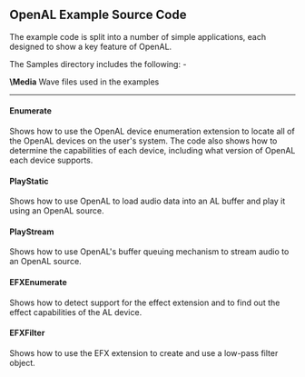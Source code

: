 ## OpenAL Example Source Code

The example code is split into a number of simple applications, each
designed to show a key feature of OpenAL.  
  
The Samples directory includes the following: -

**\Media** Wave files used in the examples  

***

#### Enumerate

Shows how to use the OpenAL device enumeration extension to locate
all of the OpenAL devices on the user's system. The code also shows
how to determine the capabilities of each device, including what
version of OpenAL each device supports.

#### PlayStatic

Shows how to use OpenAL to load audio data into an AL buffer and
play it using an OpenAL source.

#### PlayStream

Shows how to use OpenAL's buffer queuing mechanism to stream audio
to an OpenAL source.

#### EFXEnumerate

Shows how to detect support for the effect extension and to find out
the effect capabilities of the AL device.

#### EFXFilter

Shows how to use the EFX extension to create and use a low-pass
filter object.
